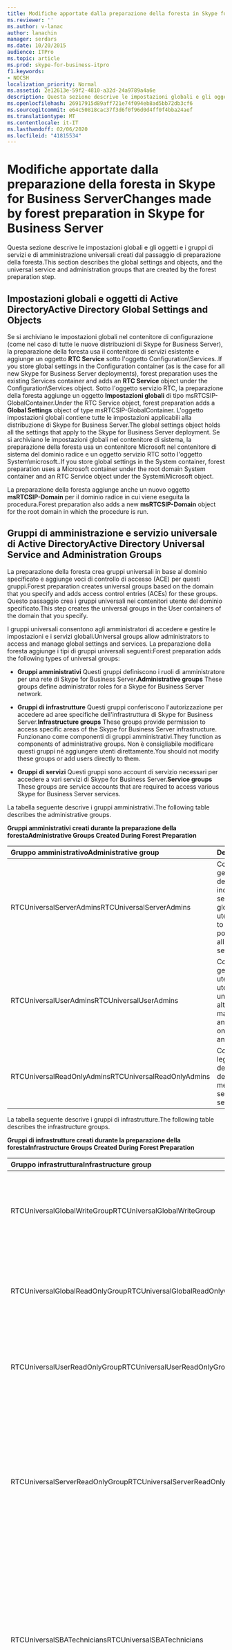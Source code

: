 ```yaml
---
title: Modifiche apportate dalla preparazione della foresta in Skype for Business Server
ms.reviewer: ''
ms.author: v-lanac
author: lanachin
manager: serdars
ms.date: 10/20/2015
audience: ITPro
ms.topic: article
ms.prod: skype-for-business-itpro
f1.keywords:
- NOCSH
localization_priority: Normal
ms.assetid: 2e12613e-59f2-4810-a32d-24a9789a4a6e
description: Questa sezione descrive le impostazioni globali e gli oggetti e i gruppi di servizi e di amministrazione universali creati dal passaggio di preparazione della foresta.
ms.openlocfilehash: 26917915d89aff721e74f094eb8ad5bb72db3cf6
ms.sourcegitcommit: e64c50818cac37f3d6f0f96d0d4ff0f4bba24aef
ms.translationtype: MT
ms.contentlocale: it-IT
ms.lasthandoff: 02/06/2020
ms.locfileid: "41815534"
---
```

# <a name="changes-made-by-forest-preparation-in-skype-for-business-server"></a><span data-ttu-id="8ed93-103">Modifiche apportate dalla preparazione della foresta in Skype for Business Server</span><span class="sxs-lookup"><span data-stu-id="8ed93-103">Changes made by forest preparation in Skype for Business Server</span></span>

<span data-ttu-id="8ed93-104">Questa sezione descrive le impostazioni globali e gli oggetti e i gruppi di servizi e di amministrazione universali creati dal passaggio di preparazione della foresta.</span><span class="sxs-lookup"><span data-stu-id="8ed93-104">This section describes the global settings and objects, and the universal service and administration groups that are created by the forest preparation step.</span></span>

## <a name="active-directory-global-settings-and-objects"></a><span data-ttu-id="8ed93-105">Impostazioni globali e oggetti di Active Directory</span><span class="sxs-lookup"><span data-stu-id="8ed93-105">Active Directory Global Settings and Objects</span></span>

<span data-ttu-id="8ed93-106">Se si archiviano le impostazioni globali nel contenitore di configurazione (come nel caso di tutte le nuove distribuzioni di Skype for Business Server), la preparazione della foresta usa il contenitore di servizi esistente e aggiunge un oggetto **RTC Service** sotto l'oggetto Configuration\Services..</span><span class="sxs-lookup"><span data-stu-id="8ed93-106">If you store global settings in the Configuration container (as is the case for all new Skype for Business Server deployments), forest preparation uses the existing Services container and adds an **RTC Service** object under the Configuration\Services object.</span></span> <span data-ttu-id="8ed93-107">Sotto l'oggetto servizio RTC, la preparazione della foresta aggiunge un oggetto **Impostazioni globali** di tipo msRTCSIP-GlobalContainer.</span><span class="sxs-lookup"><span data-stu-id="8ed93-107">Under the RTC Service object, forest preparation adds a **Global Settings** object of type msRTCSIP-GlobalContainer.</span></span> <span data-ttu-id="8ed93-108">L'oggetto impostazioni globali contiene tutte le impostazioni applicabili alla distribuzione di Skype for Business Server.</span><span class="sxs-lookup"><span data-stu-id="8ed93-108">The global settings object holds all the settings that apply to the Skype for Business Server deployment.</span></span> <span data-ttu-id="8ed93-109">Se si archiviano le impostazioni globali nel contenitore di sistema, la preparazione della foresta usa un contenitore Microsoft nel contenitore di sistema del dominio radice e un oggetto servizio RTC sotto l'oggetto System\microsoft..</span><span class="sxs-lookup"><span data-stu-id="8ed93-109">If you store global settings in the System container, forest preparation uses a Microsoft container under the root domain System container and an RTC Service object under the System\Microsoft object.</span></span>

<span data-ttu-id="8ed93-110">La preparazione della foresta aggiunge anche un nuovo oggetto **msRTCSIP-Domain** per il dominio radice in cui viene eseguita la procedura.</span><span class="sxs-lookup"><span data-stu-id="8ed93-110">Forest preparation also adds a new **msRTCSIP-Domain** object for the root domain in which the procedure is run.</span></span>

## <a name="active-directory-universal-service-and-administration-groups"></a><span data-ttu-id="8ed93-111">Gruppi di amministrazione e servizio universale di Active Directory</span><span class="sxs-lookup"><span data-stu-id="8ed93-111">Active Directory Universal Service and Administration Groups</span></span>

<span data-ttu-id="8ed93-112">La preparazione della foresta crea gruppi universali in base al dominio specificato e aggiunge voci di controllo di accesso (ACE) per questi gruppi.</span><span class="sxs-lookup"><span data-stu-id="8ed93-112">Forest preparation creates universal groups based on the domain that you specify and adds access control entries (ACEs) for these groups.</span></span> <span data-ttu-id="8ed93-113">Questo passaggio crea i gruppi universali nei contenitori utente del dominio specificato.</span><span class="sxs-lookup"><span data-stu-id="8ed93-113">This step creates the universal groups in the User containers of the domain that you specify.</span></span>

<span data-ttu-id="8ed93-114">I gruppi universali consentono agli amministratori di accedere e gestire le impostazioni e i servizi globali.</span><span class="sxs-lookup"><span data-stu-id="8ed93-114">Universal groups allow administrators to access and manage global settings and services.</span></span> <span data-ttu-id="8ed93-115">La preparazione della foresta aggiunge i tipi di gruppi universali seguenti:</span><span class="sxs-lookup"><span data-stu-id="8ed93-115">Forest preparation adds the following types of universal groups:</span></span>

- <span data-ttu-id="8ed93-116">**Gruppi amministrativi** Questi gruppi definiscono i ruoli di amministratore per una rete di Skype for Business Server.</span><span class="sxs-lookup"><span data-stu-id="8ed93-116">**Administrative groups** These groups define administrator roles for a Skype for Business Server network.</span></span>

- <span data-ttu-id="8ed93-117">**Gruppi di infrastrutture** Questi gruppi conferiscono l'autorizzazione per accedere ad aree specifiche dell'infrastruttura di Skype for Business Server.</span><span class="sxs-lookup"><span data-stu-id="8ed93-117">**Infrastructure groups** These groups provide permission to access specific areas of the Skype for Business Server infrastructure.</span></span> <span data-ttu-id="8ed93-118">Funzionano come componenti di gruppi amministrativi.</span><span class="sxs-lookup"><span data-stu-id="8ed93-118">They function as components of administrative groups.</span></span> <span data-ttu-id="8ed93-119">Non è consigliabile modificare questi gruppi né aggiungere utenti direttamente.</span><span class="sxs-lookup"><span data-stu-id="8ed93-119">You should not modify these groups or add users directly to them.</span></span>

- <span data-ttu-id="8ed93-120">**Gruppi di servizi** Questi gruppi sono account di servizio necessari per accedere a vari servizi di Skype for Business Server.</span><span class="sxs-lookup"><span data-stu-id="8ed93-120">**Service groups** These groups are service accounts that are required to access various Skype for Business Server services.</span></span>

<span data-ttu-id="8ed93-121">La tabella seguente descrive i gruppi amministrativi.</span><span class="sxs-lookup"><span data-stu-id="8ed93-121">The following table describes the administrative groups.</span></span>

<span data-ttu-id="8ed93-122">**Gruppi amministrativi creati durante la preparazione della foresta**</span><span class="sxs-lookup"><span data-stu-id="8ed93-122">**Administrative Groups Created During Forest Preparation**</span></span>

|<span data-ttu-id="8ed93-123">**Gruppo amministrativo**</span><span class="sxs-lookup"><span data-stu-id="8ed93-123">**Administrative group**</span></span>|<span data-ttu-id="8ed93-124">**Descrizione**</span><span class="sxs-lookup"><span data-stu-id="8ed93-124">**Description**</span></span>|
|:-----|:-----|
|<span data-ttu-id="8ed93-125">RTCUniversalServerAdmins</span><span class="sxs-lookup"><span data-stu-id="8ed93-125">RTCUniversalServerAdmins</span></span>  <br/> |<span data-ttu-id="8ed93-126">Consente ai membri di gestire le impostazioni del server e del pool, inclusi tutti i ruoli del server, le impostazioni globali e gli utenti.</span><span class="sxs-lookup"><span data-stu-id="8ed93-126">Allows members to manage server and pool settings, including all server roles, global settings, and users.</span></span>  <br/> |
|<span data-ttu-id="8ed93-127">RTCUniversalUserAdmins</span><span class="sxs-lookup"><span data-stu-id="8ed93-127">RTCUniversalUserAdmins</span></span>  <br/> |<span data-ttu-id="8ed93-128">Consente ai membri di gestire le impostazioni utente e di trasferire gli utenti da un server o da un pool a un altro.</span><span class="sxs-lookup"><span data-stu-id="8ed93-128">Allows members to manage user settings and move users from one server or pool to another.</span></span>  <br/> |
|<span data-ttu-id="8ed93-129">RTCUniversalReadOnlyAdmins</span><span class="sxs-lookup"><span data-stu-id="8ed93-129">RTCUniversalReadOnlyAdmins</span></span>  <br/> |<span data-ttu-id="8ed93-130">Consente ai membri di leggere le impostazioni del server, del pool e dell'utente.</span><span class="sxs-lookup"><span data-stu-id="8ed93-130">Allows members to read server, pool, and user settings.</span></span>  <br/> |

<span data-ttu-id="8ed93-131">La tabella seguente descrive i gruppi di infrastrutture.</span><span class="sxs-lookup"><span data-stu-id="8ed93-131">The following table describes the infrastructure groups.</span></span>

<span data-ttu-id="8ed93-132">**Gruppi di infrastrutture creati durante la preparazione della foresta**</span><span class="sxs-lookup"><span data-stu-id="8ed93-132">**Infrastructure Groups Created During Forest Preparation**</span></span>

|<span data-ttu-id="8ed93-133">**Gruppo infrastruttura**</span><span class="sxs-lookup"><span data-stu-id="8ed93-133">**Infrastructure group**</span></span>|<span data-ttu-id="8ed93-134">**Descrizione**</span><span class="sxs-lookup"><span data-stu-id="8ed93-134">**Description**</span></span>|
|:-----|:-----|
|<span data-ttu-id="8ed93-135">RTCUniversalGlobalWriteGroup</span><span class="sxs-lookup"><span data-stu-id="8ed93-135">RTCUniversalGlobalWriteGroup</span></span>  <br/> |<span data-ttu-id="8ed93-136">Concede l'accesso in scrittura agli oggetti delle impostazioni globali per Skype for Business Server.</span><span class="sxs-lookup"><span data-stu-id="8ed93-136">Grants write access to global setting objects for Skype for Business Server.</span></span>  <br/> |
|<span data-ttu-id="8ed93-137">RTCUniversalGlobalReadOnlyGroup</span><span class="sxs-lookup"><span data-stu-id="8ed93-137">RTCUniversalGlobalReadOnlyGroup</span></span>  <br/> |<span data-ttu-id="8ed93-138">Concede l'accesso in sola lettura agli oggetti setting globali per Skype for Business Server.</span><span class="sxs-lookup"><span data-stu-id="8ed93-138">Grants read-only access to global setting objects for Skype for Business Server.</span></span>  <br/> |
|<span data-ttu-id="8ed93-139">RTCUniversalUserReadOnlyGroup</span><span class="sxs-lookup"><span data-stu-id="8ed93-139">RTCUniversalUserReadOnlyGroup</span></span>  <br/> |<span data-ttu-id="8ed93-140">Concede l'accesso in sola lettura alle impostazioni utente di Skype for Business Server.</span><span class="sxs-lookup"><span data-stu-id="8ed93-140">Grants read-only access to Skype for Business Server user settings.</span></span>  <br/> |
|<span data-ttu-id="8ed93-141">RTCUniversalServerReadOnlyGroup</span><span class="sxs-lookup"><span data-stu-id="8ed93-141">RTCUniversalServerReadOnlyGroup</span></span>  <br/> |<span data-ttu-id="8ed93-142">Concede l'accesso in sola lettura alle impostazioni di Skype for Business Server.</span><span class="sxs-lookup"><span data-stu-id="8ed93-142">Grants read-only access to Skype for Business Server settings.</span></span> <span data-ttu-id="8ed93-143">Questo gruppo non ha accesso alle impostazioni del livello del pool, solo alle impostazioni specifiche di un singolo server.</span><span class="sxs-lookup"><span data-stu-id="8ed93-143">This group does not have access to pool level settings, only to settings specific to an individual server.</span></span>  <br/> |
|<span data-ttu-id="8ed93-144">RTCUniversalSBATechnicians</span><span class="sxs-lookup"><span data-stu-id="8ed93-144">RTCUniversalSBATechnicians</span></span>  <br/> |<span data-ttu-id="8ed93-145">Concede l'accesso in sola lettura alla configurazione di Skype for Business Server e viene inserito nel gruppo amministratori locali degli appliance Survivable Branch durante l'installazione.</span><span class="sxs-lookup"><span data-stu-id="8ed93-145">Grants read-only access to Skype for Business Server configuration and are placed in the Local Administrators group of the survivable branch appliances during installation.</span></span>  <br/> |

<span data-ttu-id="8ed93-146">La tabella seguente descrive i gruppi di servizi.</span><span class="sxs-lookup"><span data-stu-id="8ed93-146">The following table describes the service groups.</span></span>

<span data-ttu-id="8ed93-147">**Gruppi di servizi creati durante la preparazione della foresta**</span><span class="sxs-lookup"><span data-stu-id="8ed93-147">**Service Groups Created During Forest Preparation**</span></span>

|<span data-ttu-id="8ed93-148">**Gruppo di servizi**</span><span class="sxs-lookup"><span data-stu-id="8ed93-148">**Service group**</span></span>|<span data-ttu-id="8ed93-149">**Descrizione**</span><span class="sxs-lookup"><span data-stu-id="8ed93-149">**Description**</span></span>|
|:-----|:-----|
|<span data-ttu-id="8ed93-150">RTCHSUniversalServices</span><span class="sxs-lookup"><span data-stu-id="8ed93-150">RTCHSUniversalServices</span></span>  <br/> |<span data-ttu-id="8ed93-151">Include gli account di servizio usati per eseguire front end server e server Standard Edition.</span><span class="sxs-lookup"><span data-stu-id="8ed93-151">Includes service accounts used to run Front End Server and Standard Edition servers.</span></span> <span data-ttu-id="8ed93-152">Questo gruppo consente ai server di accedere in lettura/scrittura alle impostazioni globali di Skype for Business Server e agli oggetti utente di Active Directory.</span><span class="sxs-lookup"><span data-stu-id="8ed93-152">This group allows servers read/write access to Skype for Business Server global settings and Active Directory user objects.</span></span>  <br/> |
|<span data-ttu-id="8ed93-153">RTCComponentUniversalServices</span><span class="sxs-lookup"><span data-stu-id="8ed93-153">RTCComponentUniversalServices</span></span>  <br/> |<span data-ttu-id="8ed93-154">Include gli account di servizio usati per eseguire servizi di conferenza A/V, Web Services, Mediation Server, server di archiviazione e server di monitoraggio.</span><span class="sxs-lookup"><span data-stu-id="8ed93-154">Includes service accounts used to run A/V Conferencing Servers, Web Services, Mediation Server, Archiving Server, and Monitoring Server.</span></span>  <br/> |
|<span data-ttu-id="8ed93-155">RTCProxyUniversalServices</span><span class="sxs-lookup"><span data-stu-id="8ed93-155">RTCProxyUniversalServices</span></span>  <br/> |<span data-ttu-id="8ed93-156">Include gli account di servizio usati per eseguire Skype for Business Server Edge Server.</span><span class="sxs-lookup"><span data-stu-id="8ed93-156">Includes service accounts used to run Skype for Business Server Edge Servers.</span></span>  <br/> |
|<span data-ttu-id="8ed93-157">RTCUniversalConfigReplicator</span><span class="sxs-lookup"><span data-stu-id="8ed93-157">RTCUniversalConfigReplicator</span></span>  <br/> |<span data-ttu-id="8ed93-158">Include i server che possono partecipare alla replica di Skype for Business Server Central Management store.</span><span class="sxs-lookup"><span data-stu-id="8ed93-158">Includes servers that can participate in Skype for Business Server Central Management store replication.</span></span>  <br/> |
|<span data-ttu-id="8ed93-159">RTCSBAUniversalServices</span><span class="sxs-lookup"><span data-stu-id="8ed93-159">RTCSBAUniversalServices</span></span>  <br/> |<span data-ttu-id="8ed93-160">Concede l'accesso in sola lettura alle impostazioni di Skype for Business Server, ma consente la configurazione per l'installazione di un Survivable Branch Server e della distribuzione Survivable Branch Appliance.</span><span class="sxs-lookup"><span data-stu-id="8ed93-160">Grants read-only access to Skype for Business Server settings, but allows for configuration for the installation of a survivable branch server and survivable branch appliance deployment.</span></span>  <br/> |

<span data-ttu-id="8ed93-161">La preparazione della foresta aggiunge quindi gruppi di servizi e di amministrazione ai gruppi di infrastruttura appropriati, come indicato di seguito:</span><span class="sxs-lookup"><span data-stu-id="8ed93-161">Forest preparation then adds service and administration groups to the appropriate infrastructure groups, as follows:</span></span>

- <span data-ttu-id="8ed93-162">RTCUniversalServerAdmins viene aggiunto a RTCUniversalGlobalReadOnlyGroup, RTCUniversalGlobalWriteGroup, RTCUniversalServerReadOnlyGroup e RTCUniversalUserReadOnlyGroup.</span><span class="sxs-lookup"><span data-stu-id="8ed93-162">RTCUniversalServerAdmins is added to RTCUniversalGlobalReadOnlyGroup, RTCUniversalGlobalWriteGroup, RTCUniversalServerReadOnlyGroup, and RTCUniversalUserReadOnlyGroup.</span></span>

- <span data-ttu-id="8ed93-163">RTCUniversalUserAdmins viene aggiunto come membro di RTCUniversalGlobalReadOnlyGroup, RTCUniversalServerReadOnlyGroup e RTCUniversalUserReadOnlyGroup.</span><span class="sxs-lookup"><span data-stu-id="8ed93-163">RTCUniversalUserAdmins is added as a member of RTCUniversalGlobalReadOnlyGroup, RTCUniversalServerReadOnlyGroup, and RTCUniversalUserReadOnlyGroup.</span></span>

- <span data-ttu-id="8ed93-164">RTCHSUniversalServices, RTCComponentUniversalServices e RTCUniversalReadOnlyAdmins vengono aggiunti come membri di RTCUniversalGlobalReadOnlyGroup, RTCUniversalServerReadOnlyGroup e RTCUniversalUserReadOnlyGroup.</span><span class="sxs-lookup"><span data-stu-id="8ed93-164">RTCHSUniversalServices, RTCComponentUniversalServices and RTCUniversalReadOnlyAdmins are added as members of RTCUniversalGlobalReadOnlyGroup, RTCUniversalServerReadOnlyGroup, and RTCUniversalUserReadOnlyGroup.</span></span>

<span data-ttu-id="8ed93-165">La preparazione della foresta crea inoltre i seguenti gruppi di controllo di accesso basati sui ruoli (RBAC):</span><span class="sxs-lookup"><span data-stu-id="8ed93-165">Forest preparation also creates the following role-based access control (RBAC) groups:</span></span>

- <span data-ttu-id="8ed93-166">CSAdministrator</span><span class="sxs-lookup"><span data-stu-id="8ed93-166">CSAdministrator</span></span>

- <span data-ttu-id="8ed93-167">CSArchivingAdministrator</span><span class="sxs-lookup"><span data-stu-id="8ed93-167">CSArchivingAdministrator</span></span>

- <span data-ttu-id="8ed93-168">CSHelpDesk</span><span class="sxs-lookup"><span data-stu-id="8ed93-168">CSHelpDesk</span></span>

- <span data-ttu-id="8ed93-169">CSLocationAdministrator</span><span class="sxs-lookup"><span data-stu-id="8ed93-169">CSLocationAdministrator</span></span>

- <span data-ttu-id="8ed93-170">CSResponseGroupAdministrator</span><span class="sxs-lookup"><span data-stu-id="8ed93-170">CSResponseGroupAdministrator</span></span>

- <span data-ttu-id="8ed93-171">CSServerAdministrator</span><span class="sxs-lookup"><span data-stu-id="8ed93-171">CSServerAdministrator</span></span>

- <span data-ttu-id="8ed93-172">CSUserAdministrator</span><span class="sxs-lookup"><span data-stu-id="8ed93-172">CSUserAdministrator</span></span>

- <span data-ttu-id="8ed93-173">CSViewOnlyAdministrator</span><span class="sxs-lookup"><span data-stu-id="8ed93-173">CSViewOnlyAdministrator</span></span>

- <span data-ttu-id="8ed93-174">CSVoiceAdministrator</span><span class="sxs-lookup"><span data-stu-id="8ed93-174">CSVoiceAdministrator</span></span>

- <span data-ttu-id="8ed93-175">CsPersistentChatAdministator</span><span class="sxs-lookup"><span data-stu-id="8ed93-175">CsPersistentChatAdministator</span></span>

- <span data-ttu-id="8ed93-176">CsResponseGroupManager</span><span class="sxs-lookup"><span data-stu-id="8ed93-176">CsResponseGroupManager</span></span>

<span data-ttu-id="8ed93-177">Per informazioni dettagliate sui ruoli RBAC e sulle attività consentite per ognuno, vedere [controllo di accesso basato](https://technet.microsoft.com/library/41204ba3-ce5b-41a8-a6c3-b444468fa328.aspx) sui ruoli nella documentazione relativa alla pianificazione.</span><span class="sxs-lookup"><span data-stu-id="8ed93-177">For details about RBAC roles and the tasks allowed for each, see [Role-Based Access Control](https://technet.microsoft.com/library/41204ba3-ce5b-41a8-a6c3-b444468fa328.aspx) in the Planning documentation.</span></span>

<span data-ttu-id="8ed93-178">La preparazione della foresta crea sia gli assi privati che quelli pubblici.</span><span class="sxs-lookup"><span data-stu-id="8ed93-178">Forest preparation creates both private and public ACEs.</span></span> <span data-ttu-id="8ed93-179">Crea assi privati nel contenitore di impostazioni globali usato da Skype for Business Server.</span><span class="sxs-lookup"><span data-stu-id="8ed93-179">It creates private ACEs on the global settings container used by Skype for Business Server.</span></span> <span data-ttu-id="8ed93-180">Questo contenitore viene usato solo da Skype for Business Server e si trova nel contenitore di configurazione o nel contenitore di sistema nel dominio radice, a seconda della posizione in cui si archiviano le impostazioni globali.</span><span class="sxs-lookup"><span data-stu-id="8ed93-180">This container is used only by Skype for Business Server and is located either in the Configuration container or the System container in the root domain, depending on where you store global settings.</span></span> <span data-ttu-id="8ed93-181">Le voci ACE pubbliche create dalla preparazione della foresta sono elencate nella tabella seguente.</span><span class="sxs-lookup"><span data-stu-id="8ed93-181">The public ACEs created by forest preparation are listed in the following table.</span></span>

<span data-ttu-id="8ed93-182">**Ace pubbliche create dalla preparazione della foresta**</span><span class="sxs-lookup"><span data-stu-id="8ed93-182">**Public ACEs created by Forest Preparation**</span></span>


| <span data-ttu-id="8ed93-183">**ACE**</span><span class="sxs-lookup"><span data-stu-id="8ed93-183">**ACE**</span></span>                                                                 | <span data-ttu-id="8ed93-184">**RTCUniversalGlobalReadOnlyGroup**</span><span class="sxs-lookup"><span data-stu-id="8ed93-184">**RTCUniversalGlobalReadOnlyGroup**</span></span> |
|:------------------------------------------------------------------------|:------------------------------------|
| <span data-ttu-id="8ed93-185">Read Root Domain System container (non ereditato)**\\**\*</span><span class="sxs-lookup"><span data-stu-id="8ed93-185">Read root domain System Container (not inherited) **\\**\*</span></span> <br/>        | <span data-ttu-id="8ed93-186">X</span><span class="sxs-lookup"><span data-stu-id="8ed93-186">X</span></span>  <br/>                            |
| <span data-ttu-id="8ed93-187">Contenitore di DisplaySpecifiers della configurazione di lettura (non ereditato)</span><span class="sxs-lookup"><span data-stu-id="8ed93-187">Read Configuration's DisplaySpecifiers container (not inherited)</span></span>  <br/> | <span data-ttu-id="8ed93-188">X</span><span class="sxs-lookup"><span data-stu-id="8ed93-188">X</span></span>  <br/>                            |

> [!NOTE]
> <span data-ttu-id="8ed93-189"><strong>\\</strong>\* Le voci ACE non ereditate non consentono l'accesso agli oggetti figlio in questi contenitori.</span><span class="sxs-lookup"><span data-stu-id="8ed93-189"><strong>\\</strong>\*ACEs that are not inherited do not grant access to child objects under these containers.</span></span> <span data-ttu-id="8ed93-190">Le voci ACE ereditate concedono l'accesso agli oggetti figlio in questi contenitori.</span><span class="sxs-lookup"><span data-stu-id="8ed93-190">ACEs that are inherited grant access to child objects under these containers.</span></span>

<span data-ttu-id="8ed93-191">Nel contenitore di configurazione, in contesto dei nomi di configurazione, la preparazione della foresta esegue le attività seguenti:</span><span class="sxs-lookup"><span data-stu-id="8ed93-191">On the Configuration container, under the Configuration naming context, forest preparation performs the following tasks:</span></span>

- <span data-ttu-id="8ed93-192">Aggiunge una voce **{AB255F23-2DBD-4bb6-891D-38754AC280EF}** per la pagina delle **proprietà RTC** in attributi adminContextMenu e adminPropertyPages dello specificatore di visualizzazione della lingua per utenti, contatti e INETORGPERSON, ad esempio CN = user-Display, CN = 409, CN = DisplaySpecifiers.</span><span class="sxs-lookup"><span data-stu-id="8ed93-192">Adds an entry **{AB255F23-2DBD-4bb6-891D-38754AC280EF}** for the **RTC property** page under the adminContextMenu and adminPropertyPages attributes of the language display specifier for users, contacts, and InetOrgPersons (for example, CN=user-Display,CN=409,CN=DisplaySpecifiers).</span></span>

- <span data-ttu-id="8ed93-193">Aggiunge un oggetto **RTCPropertySet** di tipo **controlAccessRight** in **Extended-Rights** che si applica alle classi User e Contact.</span><span class="sxs-lookup"><span data-stu-id="8ed93-193">Adds an **RTCPropertySet** object of type **controlAccessRight** under **Extended-Rights** that applies to the User and Contact classes.</span></span>

- <span data-ttu-id="8ed93-194">Aggiunge un oggetto **RTCUserSearchPropertySet** di tipo **controlAccessRight** in **Extended-Rights** che si applica alle classi User, Contact, ou e DomainDNS.</span><span class="sxs-lookup"><span data-stu-id="8ed93-194">Adds an **RTCUserSearchPropertySet** object of type **controlAccessRight** under **Extended-Rights** that applies to User, Contact, OU, and DomainDNS classes.</span></span>

- <span data-ttu-id="8ed93-195">Aggiunge **msRTCSIP-PrimaryUserAddress** nell'attributo **Columns** di ogni specificatore di visualizzazione dell'unità organizzativa (ad esempio, CN = ORGANIZATIONALUNIT-display, CN = 409, CN = DisplaySpecifiers) e copia i valori dell'attributo **Columns** della visualizzazione predefinita, ad esempio CN = default-display, CN = 409, CN = DisplaySpecifiers.</span><span class="sxs-lookup"><span data-stu-id="8ed93-195">Adds **msRTCSIP-PrimaryUserAddress** under the **extraColumns** attribute of each language organizational unit (OU) display specifier (for example, CN=organizationalUnit-Display,CN=409,CN=DisplaySpecifiers) and copies the values of the **extraColumns** attribute of the default display (for example, CN=default-Display, CN=409,CN=DisplaySpecifiers).</span></span>

- <span data-ttu-id="8ed93-196">Aggiunge gli attributi di filtro msRTCSIP **-PrimaryUserAddress**, **msRTCSIP-PrimaryHomeServer**e **msRTCSIP-UserEnabled** nell'attributo **nell'attributeDisplayNames** di ogni identificatore di visualizzazione della lingua per gli utenti, i contatti e gli oggetti InetOrgPerson, ad esempio in inglese: CN = user-Display, CN = 409, CN = DisplaySpecifiers.</span><span class="sxs-lookup"><span data-stu-id="8ed93-196">Adds **msRTCSIP-PrimaryUserAddress**, **msRTCSIP-PrimaryHomeServer**, and **msRTCSIP-UserEnabled** filtering attributes under the **attributeDisplayNames** attribute of each language display specifier for Users, Contacts, and InetOrgPerson objects (for example, in English: CN=user-Display,CN=409,CN=DisplaySpecifiers).</span></span>


